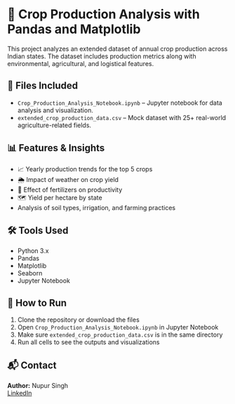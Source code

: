 
# 🌾 Crop Production Analysis with Pandas and Matplotlib

This project analyzes an extended dataset of annual crop production across Indian states. The dataset includes production metrics along with environmental, agricultural, and logistical features.

## 📁 Files Included

- `Crop_Production_Analysis_Notebook.ipynb` – Jupyter notebook for data analysis and visualization.
- `extended_crop_production_data.csv` – Mock dataset with 25+ real-world agriculture-related fields.

## 📊 Features & Insights

- 📈 Yearly production trends for the top 5 crops
- 🌦️ Impact of weather on crop yield
- 💊 Effect of fertilizers on productivity
- 🗺️ Yield per hectare by state
- Analysis of soil types, irrigation, and farming practices

## 🛠️ Tools Used

- Python 3.x
- Pandas
- Matplotlib
- Seaborn
- Jupyter Notebook

## 🚀 How to Run

1. Clone the repository or download the files
2. Open `Crop_Production_Analysis_Notebook.ipynb` in Jupyter Notebook
3. Make sure `extended_crop_production_data.csv` is in the same directory
4. Run all cells to see the outputs and visualizations

## 📬 Contact

**Author:** Nupur Singh  
[LinkedIn](https://www.linkedin.com/in/nupur-singh-403a8718)

